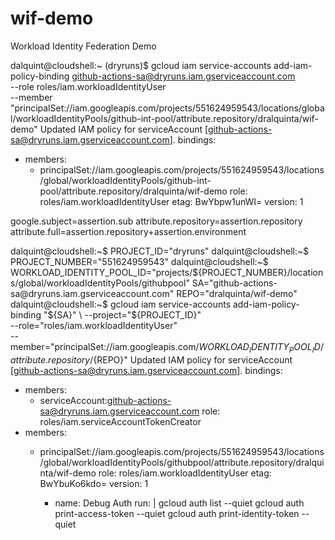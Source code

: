 # wif-demo
Workload Identity Federation Demo



dalquint@cloudshell:~ (dryruns)$ gcloud iam service-accounts add-iam-policy-binding github-actions-sa@dryruns.iam.gserviceaccount.com \
    --role roles/iam.workloadIdentityUser \
    --member "principalSet://iam.googleapis.com/projects/551624959543/locations/global/workloadIdentityPools/github-int-pool/attribute.repository/dralquinta/wif-demo"
Updated IAM policy for serviceAccount [github-actions-sa@dryruns.iam.gserviceaccount.com].
bindings:
- members:
  - principalSet://iam.googleapis.com/projects/551624959543/locations/global/workloadIdentityPools/github-int-pool/attribute.repository/dralquinta/wif-demo
  role: roles/iam.workloadIdentityUser
etag: BwYbpw1unWI=
version: 1





google.subject=assertion.sub
attribute.repository=assertion.repository
attribute.full=assertion.repository+assertion.environment

dalquint@cloudshell:~$ PROJECT_ID="dryruns"
dalquint@cloudshell:~$ PROJECT_NUMBER="551624959543"
dalquint@cloudshell:~$ WORKLOAD_IDENTITY_POOL_ID="projects/${PROJECT_NUMBER}/locations/global/workloadIdentityPools/githubpool"
SA="github-actions-sa@dryruns.iam.gserviceaccount.com"
REPO="dralquinta/wif-demo"
dalquint@cloudshell:~$ gcloud iam service-accounts add-iam-policy-binding "${SA}" \
  --project="${PROJECT_ID}" \
  --role="roles/iam.workloadIdentityUser" \
  --member="principalSet://iam.googleapis.com/${WORKLOAD_IDENTITY_POOL_ID}/attribute.repository/${REPO}"
Updated IAM policy for serviceAccount [github-actions-sa@dryruns.iam.gserviceaccount.com].
bindings:
- members:
  - serviceAccount:github-actions-sa@dryruns.iam.gserviceaccount.com
  role: roles/iam.serviceAccountTokenCreator
- members:
  - principalSet://iam.googleapis.com/projects/551624959543/locations/global/workloadIdentityPools/githubpool/attribute.repository/dralquinta/wif-demo
  role: roles/iam.workloadIdentityUser
etag: BwYbuKo6kdo=
version: 1



    - name: Debug Auth
      run: |
        gcloud auth list --quiet
        gcloud auth print-access-token --quiet
        gcloud auth print-identity-token --quiet